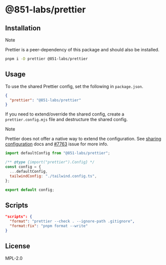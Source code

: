 # @851-labs/prettier

## Installation

> [!NOTE]  
> Prettier is a peer-dependency of this package and should also be installed.

```bash
pnpm i -D prettier @851-labs/prettier
```

## Usage

To use the shared Prettier config, set the following in `package.json`.

```json
{
  "prettier": "@851-labs/prettier"
}
```

If you need to extend/override the shared config, create a `prettier.config.mjs` file and destructure the shared config.

> [!NOTE]  
> Prettier does not offer a native way to extend the configuration. See [sharing configuration](https://prettier.io/docs/en/configuration.html#sharing-configurations) docs and [#7763](https://github.com/prettier/prettier/issues/7763) issue for more info.

```mjs
import defaultConfig from "@851-labs/prettier";

/** @type {import("prettier").Config} */
const config = {
  ...defaultConfig,
  tailwindConfig: "./tailwind.config.ts",
};

export default config;

```

## Scripts

```json
"scripts": {
  "format": "prettier --check . --ignore-path .gitignore",
  "format:fix": "pnpm format --write"
}
```

## License

MPL-2.0